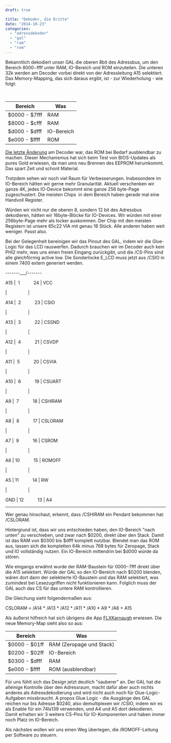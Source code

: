 ```yaml
---
draft: true

title: "Dekoder, die Dritte"
date: "2014-10-23"
categories: 
  - "adressdekoder"
  - "gal"
  - "ram"
  - "rom"
---
```


Bekanntlich dekodiert unser GAL die oberen 8bit des Adressbus, um den Bereich $8000-$ffff unter RAM, IO-Bereich und ROM einzuteilen. Die unteren 32k werden am Decoder vorbei direkt von der Adressleitung A15 selektiert. Das Memory-Mapping, das sich daraus ergibt, ist - zur Wiederholung - wie folgt:

 

| Bereich | Was |
| --- | --- |
| $0000 - $7fff | RAM |
| $8000 - $cfff | RAM |
| $d000 - $dfff | IO-Bereich |
| $e000 - $ffff | ROM |

[Die letzte Änderung](http://wordpress.steckschwein.de/wordpress/index.php/2014/07/01/noch-schlauerer-decoder/) am Decoder war, das ROM bei Bedarf ausblendbar zu machen. Dieser Mechanismus hat sich beim Test von BIOS-Updates als pures Gold erwiesen, da man ums neu Brennen des EEPROM herumkommt. Das spart Zeit und schont Material.

Trotzdem sehen wir noch viel Raum für Verbesserungen. Insbesondere im IO-Bereich hätten wir gerne mehr Granularität. Aktuell verschenken wir ganze 4K, jedes IO-Device bekommt eine ganze 256 byte-Page zugeschustert. Die meisten Chips  in dem Bereich haben gerade mal eine Handvoll Register.

Würden wir nicht nur die oberen 8, sondern 12 bit des Adressbus dekodieren, hätten wir 16byte-Blöcke für IO-Devices. Wir würden mit einer 256byte-Page mehr als locker auskommen. Der Chip mit den meisten Registern ist unsere 65c22 VIA mit genau 16 Stück. Alle anderen haben weit weniger. Passt also.

Bei der Gelegenheit bereinigen wir das Pinout des GAL, indem wir die Glue-Logic für das LCD rauswerfen. Dadurch brauchen wir im Decoder auch kein PHI2 mehr, was uns einen freien Eingang zurückgibt, und die /CS-Pins sind alle gleichförmig active low. Die Sonderlocke E\_LCD muss jetzt aus /CSIO in einem 7400 extern generiert werden.

 -------\_\_\_/-------

 A15 |  1           24 | VCC

 |                 |

 A14 |  2           23 | CSIO

 |                 |

 A13 |  3           22 | CSSND

 |                 |

 A12 |  4           21 | CSVDP

 |                 |

 A11 |  5           20 | CSVIA

 |                 |

 A10 |  6           19 | CSUART

 |                 |

 A9 |  7           18 | CSHIRAM

 |                 |

 A8 |  8           17 | CSLORAM

 |                 |

 A7 |  9           16 | CSROM

 |                 |

 A6 | 10           15 | ROMOFF

 |                 |

 A5 | 11           14 | RW

 |                 |

 GND | 12           13 | A4

 -------------------

Wer genau hinschaut, erkennt, dass /CSHIRAM ein Pendant bekommen hat: /CSLORAM.

Hintergrund ist, dass wir uns entschieden haben, den IO-Bereich "nach unten" zu verschieben, und zwar nach $0200, direkt über den Stack. Damit ist das RAM von $0300 bis $dfff komplett nutzbar. Blendet man das ROM aus, lassen sich die kompletten 64k minus 768 bytes für Zeropage, Stack und IO vollständig nutzen. Ein IO-Bereich mittendrin bei $d000 würde da stören.

Wie eingangs erwähnt wurde der RAM-Baustein für $0000-$7fff direkt über die A15 selektiert. Würde der GAL so den IO-Bereich nach $0200 blenden, wären dort dann der selektierte IO-Baustein und das RAM selektiert, was zumindest bei Lesezugriffen nicht funktionieren kann. Folglich muss der GAL auch das CS für das untere RAM kontrollieren.

Die Gleichung sieht folgendermaßen aus:

CSLORAM = /A14 \* /A13 \* /A12 \* /A11 \* /A10 \* A9 \* /A8 + A15

Als äußerst hilfreich hat sich übrigens die App [FLXKarnaugh](https://play.google.com/store/apps/details?id=com.flx.flxkarnaugh&hl=de) erwiesen. Die neue Memory-Map sieht also so aus:

| Bereich | Was |
| --- | --- |
| $0000 - $01ff | RAM (Zeropage und Stack) |
| $0200 - $02ff | IO-Bereich |
| $0300 - $dfff | RAM |
| $e000 - $ffff | ROM (ausblendbar) |

Für uns fühlt sich das Design jetzt deutlich "sauberer" an. Der GAL hat die alleinige Kontrolle über den Adressraum, macht dafür aber auch nichts anderes als Adressdekodierung und wird nicht auch noch für Glue-Logic-Aufgaben missbraucht. A propos Glue Logic - die Ausgänge des GAL reichen nur bis Adresse $0240, also demultiplexen wir /CSIO, indem wir es als Enable für ein 74ls139 verwenden, und A4 und A5 dort dekodieren. Damit erhalten wir 3 weitere CS-Pins für IO-Komponenten und haben immer noch Platz im IO-Bereich.

Als nächstes wollen wir uns einen Weg überlegen, die /ROMOFF-Leitung per Software zu steuern.
